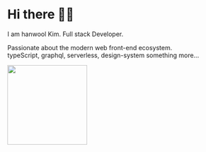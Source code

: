 # Hi there 👋👋



I am hanwool Kim. Full stack Developer.

Passionate about the modern web front-end ecosystem.  
typeScript, graphql, serverless, design-system something more...

<img height="180em" src="https://github-readme-stats.vercel.app/api?username=toy-crane&show_icons=true&hide_border=true&&count_private=true&include_all_commits=true" />


<!--
**toy-crane/toy-crane** is a ✨ _special_ ✨ repository because its `README.md` (this file) appears on your GitHub profile.

Here are some ideas to get you started:

- 🔭 I’m currently working on ...
- 🌱 I’m currently learning ...
- 👯 I’m looking to collaborate on ...
- 🤔 I’m looking for help with ...
- 💬 Ask me about ...
- 📫 How to reach me: ...
- 😄 Pronouns: ...
- ⚡ Fun fact: ...
-->
